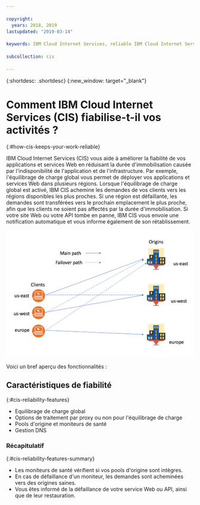 ```yaml
---

copyright:
  years: 2018, 2019
lastupdated: "2019-03-14"

keywords: IBM Cloud Internet Services, reliable IBM Cloud Internet Services, Global Load Balancing

subcollection: cis

---
```


{:shortdesc: .shortdesc}
{:new_window: target="_blank"}

# Comment IBM Cloud Internet Services (CIS) fiabilise-t-il vos activités ?
{:#how-cis-keeps-your-work-reliable}

IBM Cloud Internet Services (CIS) vous aide à améliorer la fiabilité de vos applications et services Web en réduisant la durée d'immobilisation causée par l'indisponibilité de l'application et de l'infrastructure. Par exemple, l'équilibrage de charge global vous permet de déployer vos applications et services Web dans plusieurs régions. Lorsque l'équilibrage de charge global est activé, IBM CIS achemine les demandes de vos clients vers les régions disponibles les plus proches. Si une région est défaillante, les demandes sont transférées vers le prochain emplacement le plus proche, afin que les clients ne soient pas affectés par la durée d'immobilisation. Si votre site Web ou votre API tombe en panne, IBM CIS vous envoie une notification automatique et vous informe également de son rétablissement.


![reliability-graphic.png](images/reliability-graphic.png)

Voici un bref aperçu des fonctionnalités :

## Caractéristiques de fiabilité
{:#cis-reliability-features}

 * Equilibrage de charge global 
 * Options de traitement par proxy ou non pour l'équilibrage de charge
 * Pools d'origine et moniteurs de santé
 * Gestion DNS
 
### Récapitulatif
{:#cis-reliability-features-summary}
 
  * Les moniteurs de santé vérifient si vos pools d'origine sont intègres.
  * En cas de défaillance d'un moniteur, les demandes sont acheminées vers des origines saines.
  * Vous êtes informé de la défaillance de votre service Web ou API, ainsi que de leur restauration.
